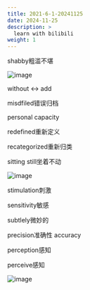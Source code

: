 ```yaml
---
title: 2021-6-1-20241125
date: 2024-11-25
description: >
  learn with bilibili
weight: 1
---
```


shabby粗滥不堪

![image](https://github.com/user-attachments/assets/de3a1c66-9266-4814-bc67-254f6671f112)

without <-> add

misdfiled错误归档

personal capacity

redefined重新定义

recategorized重新归类

sitting still坐着不动

![image](https://github.com/user-attachments/assets/050e2d57-e349-4cc7-935d-56ae8661e7c7)


stimulation刺激

sensitivity敏感

subtlely微妙的

precision准确性 accuracy

perception感知

perceive感知


![image](https://github.com/user-attachments/assets/d0f29842-4c90-4804-8f6e-1de2ba2affb2)


